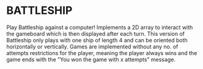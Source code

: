 # BATTLESHIP
Play Battleship against a computer! Implements a 2D array to interact with the gameboard which is then displayed after each turn. This version of Battleship only plays with one ship of length 4 and can be oriented both horizontally or vertically. Games are implemented without any no. of attempts restrictions for the player, meaning the player always wins and the game ends with the "You won the game with x attempts" message.
